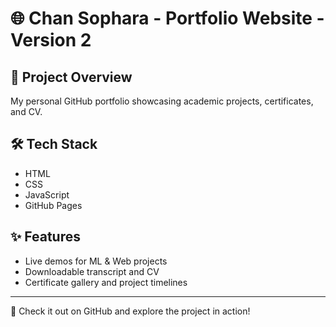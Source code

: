 # 🌐 Chan Sophara - Portfolio Website - Version 2

## 📘 Project Overview
My personal GitHub portfolio showcasing academic projects, certificates, and CV.

## 🛠️ Tech Stack
- HTML
- CSS
- JavaScript
- GitHub Pages

## ✨ Features
- Live demos for ML & Web projects
- Downloadable transcript and CV
- Certificate gallery and project timelines

---
🔗 Check it out on GitHub and explore the project in action!
